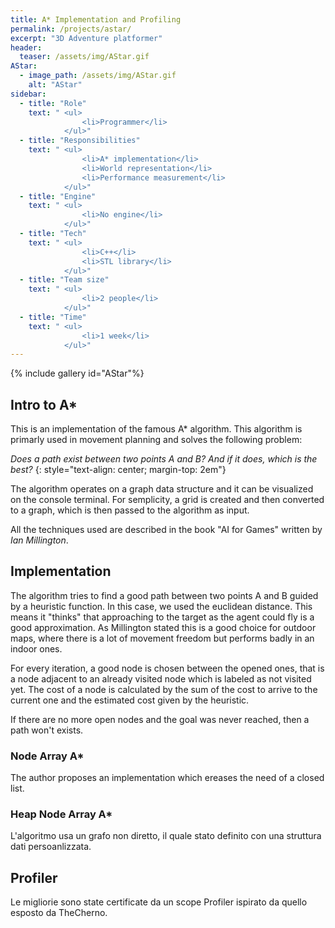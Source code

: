 ```yaml
---
title: A* Implementation and Profiling
permalink: /projects/astar/
excerpt: "3D Adventure platformer"
header:
  teaser: /assets/img/AStar.gif
AStar:
  - image_path: /assets/img/AStar.gif
    alt: "AStar"
sidebar:
  - title: "Role"
    text: " <ul>
                <li>Programmer</li>
            </ul>"
  - title: "Responsibilities"
    text: " <ul>
                <li>A* implementation</li>
                <li>World representation</li>
                <li>Performance measurement</li>
            </ul>"
  - title: "Engine"
    text: " <ul>
                <li>No engine</li>
            </ul>"
  - title: "Tech"
    text: " <ul>
                <li>C++</li>
                <li>STL library</li>
            </ul>"
  - title: "Team size"
    text: " <ul>
                <li>2 people</li>
            </ul>"
  - title: "Time"
    text: " <ul>
                <li>1 week</li>
            </ul>"
---
```

{% include gallery id="AStar"%}
## Intro to A*
This is an implementation of the famous A* algorithm. 
This algorithm is primarly used in movement planning and solves the following problem:

*Does a path exist between two points A and B? And if it does, which is the best?* 
{: style="text-align: center; margin-top: 2em"}

The algorithm operates on a graph data structure and it can be visualized on the console terminal.
For semplicity, a grid is created and then converted to a graph, which is then passed to the algorithm as input.

All the techniques used are described in the book "AI for Games" written by *Ian Millington*. 

## Implementation
The algorithm tries to find a good path between two points A and B guided by a heuristic function. In this case, we used the euclidean distance.
This means it "thinks" that approaching to the target as the agent could fly is a good approximation. 
As Millington stated this is a good choice for outdoor maps, where there is a lot of movement freedom but performs badly in an indoor ones.

For every iteration, a good node is chosen between the opened ones, that is a node adjacent to an already visited node which is labeled as not visited yet.
The cost of a node is calculated by the sum of the cost to arrive to the current one and the estimated cost given by the heuristic.

If there are no more open nodes and the goal was never reached, then a path won't exists.

### Node Array A*
The author proposes an implementation which ereases the need of a closed list.

### Heap Node Array A*
L'algoritmo usa un grafo non diretto, il quale stato definito con una struttura dati persoanlizzata.

## Profiler
Le migliorie sono state certificate da un scope Profiler ispirato da quello esposto da TheCherno.